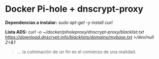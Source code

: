 # Docker Pi-hole + dnscrypt-proxy

**Dependencias a instalar:** *sudo apt-get -y install curl*

**Lista ADS:** *curl -o ~/docker/piholeproxy/dnscrypt-proxy/blacklist.txt https://download.dnscrypt.info/blacklists/domains/mybase.txt >/dev/null 2>&1*

> ... la culminación de un fin es el comienzo de una realidad.
